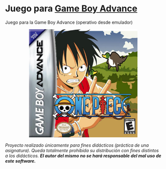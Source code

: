 
<h1> Juego para <u>Game Boy Advance</u> </h1>

<p>Juego para la Game Boy Advance (operativo desde emulador) </p>

<p align="center">
  <img src="https://github.com/galleta/c_juego_game_boy_advance/blob/master/portadajuego.jpg" width="350" alt="portada del juego">
</p>

<i>Proyecto realizado únicamente para fines didácticos (práctica de una asignatura). Queda totalmente prohibida su distribución con fines distintos a los didácticos. <b>El autor del mismo no se hará responsable del mal uso de este software.</b><i>
